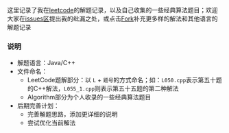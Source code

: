 这里记录了我在[leetcode](https://leetcode-cn.com/)的解题记录，以及自己收集的一些经典算法题目；欢迎大家在[issues区]()提出我的纰漏之处，或点击[Fork]()补充更多样的解法和其他语言的解题记录 

### 说明
* 解题语言：Java/C++
* 文件命名：
    * LeetCode题解部分：以 `L` + `题号`的方式命名；如：`L050.cpp`表示第五十题的C++解法，`L055_1.cpp`则表示第五十五题的第二种解法
    * Algorithm部分为个人收录的一些经典算法题目
* 后期完善计划：
    * 完善解题思路，添加更详细的说明
    * 尝试优化当前解法

